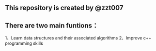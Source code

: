 ## This repository is created by @zzt007

## There are two main funtions：
1、Learn data structures and their associated algorithms
2、Improve c++ programming skills

